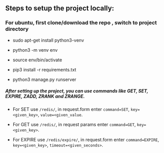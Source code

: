 ## Steps to setup the project locally:

### For ubuntu, first clone/download the repo , switch to project directory

* sudo apt-get install python3-venv

* python3 -m venv env

* source env/bin/activate

* pip3 install -r requirements.txt

* python3 manage.py runserver

##### After setting up the project, you can use commands like GET, SET, EXPIRE, ZADD, ZRANK and ZRANGE.

* For SET use `/redis/`, in request.form enter `command=SET`, `key=<given_key>`, `value=<given_value`.

* For GET use `/redis/`, in request params enter `command=GET`, `key=<given_key>`.

* For EXPIRE use `/redis/expire/`, in request.form enter `command=EXPIRE`, `key=<given_key>`, `timeout=<given_seconds>`.

